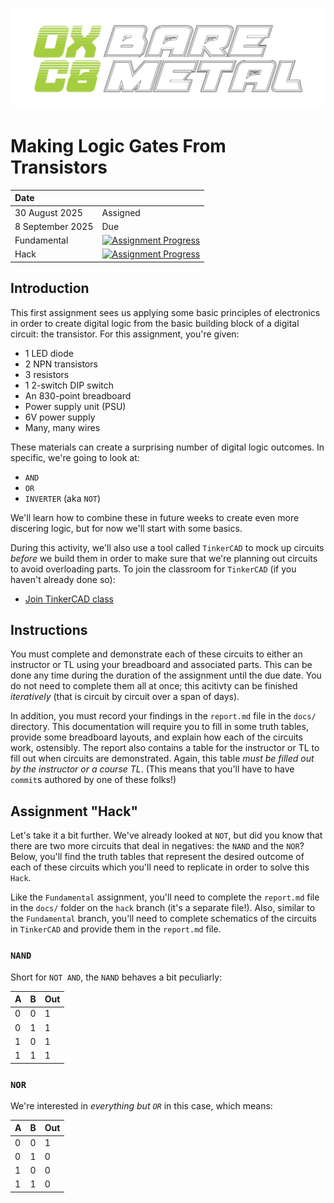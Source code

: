 ![Vector art of 200 in hex, subtitle of course: Bare Metal in pale green and printer's black](https://raw.githubusercontent.com/allegheny-college-cmpsc-200-fall-2024/course-materials/media/images/CMPSC%20-%200xC8%20Banner.png)

# Making Logic Gates From Transistors

| Date              |           |
|:------------------|:----------|
| 30 August 2025   | Assigned  |
| 8 September 2025  | Due       |
| Fundamental            | [![Assignment Progress](../../actions/workflows/main.yml/badge.svg?branch=main)](../../actions/workflows/main.yml) |
| Hack                   | [![Assignment Progress](../../actions/workflows/hack.yml/badge.svg?branch=hack)](../../actions/workflows/hack.yml) |

## Introduction

This first assignment sees us applying some basic principles of electronics in order to create digital logic from the basic
building block of a digital circuit: the transistor. For this assignment, you're given:

* 1 LED diode
* 2 NPN transistors
* 3 resistors
* 1 2-switch DIP switch
* An 830-point breadboard
* Power supply unit (PSU)
* 6V power supply
* Many, many wires

These materials can create a surprising number of digital logic outcomes. In specific, we're going to look at:

* `AND`
* `OR`
* `INVERTER` (aka `NOT`)

We'll learn how to combine these in future weeks to create even more discering logic, but for now we'll start with some basics.

During this activity, we'll also use a tool called `TinkerCAD` to mock up circuits _before_ we build them in order to make sure that
we're planning out circuits to avoid overloading parts. To join the classroom for `TinkerCAD` (if you haven't already done so):

* [Join TinkerCAD class](https://www.tinkercad.com/joinclass/YCRGKSAJQ)

## Instructions

You must complete and demonstrate each of these circuits to either an instructor or TL using your breadboard and associated parts. This 
can be done any time during the duration of the assignment until the due date. You do not need to complete them all at once; this acitivty
can be finished _iteratively_ (that is circuit by circuit over a span of days).

In addition, you must record your findings in the `report.md` file in the `docs/` directory. This documentation will require you to fill
in some truth tables, provide some breadboard layouts, and explain how each of the circuits work, ostensibly. The report also contains
a table for the instructor or TL to fill out when circuits are demonstrated. Again, this table _must be filled out by the instructor
or a course TL_. (This means that you'll have to have `commit`s authored by one of these folks!)

## Assignment "Hack"

Let's take it a bit further. We've already looked at `NOT`, but did you know that there are two more circuits that deal in negatives: the
`NAND` and the `NOR`? Below, you'll find the truth tables that represent the desired outcome of each of these circuits which you'll need
to replicate in order to solve this `Hack`.

Like the `Fundamental` assignment, you'll need to complete the `report.md` file in the `docs/` folder on the `hack` branch (it's a separate
file!). Also, similar to the `Fundamental` branch, you'll need to complete schematics of the circuits in `TinkerCAD` and provide them in the
`report.md` file.

### `NAND`

Short for `NOT AND`, the `NAND` behaves a bit peculiarly:

| A | B | Out |
|:--|:--|:----|
| 0 | 0 | 1   |
| 0 | 1 | 1   |
| 1 | 0 | 1   |
| 1 | 1 | 1   |

### `NOR`

We're interested in _everything but `OR`_ in this case, which means:

| A | B | Out |
|:--|:--|:----|
| 0 | 0 | 1   |
| 0 | 1 | 0   |
| 1 | 0 | 0   |
| 1 | 1 | 0   |
